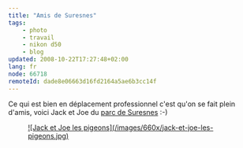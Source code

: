 ```yaml
---
title: "Amis de Suresnes"
tags:
    - photo
    - travail
    - nikon d50
    - blog
updated: 2008-10-22T17:27:48+02:00
lang: fr
node: 66718
remoteId: dade8e06663d16fd2164a5ae6b3cc14f
---
```


Ce qui est bien en déplacement professionnel c'est qu'on se fait plein d'amis, voici Jack et Joe du [parc de Suresnes](http://maps.google.fr/maps?f=q&amp;hl=fr&amp;geocode=&amp;q=suresnes&amp;ie=UTF8&amp;ll=48.864327,2.225665&amp;spn=0.004094,0.009141&amp;t=h&amp;z=17) :-)

<figure class="object-center"><a href="/images/jack-et-joe-les-pigeons.jpg">![Jack et Joe les pigeons](/images/660x/jack-et-joe-les-pigeons.jpg)
</a></figure>

